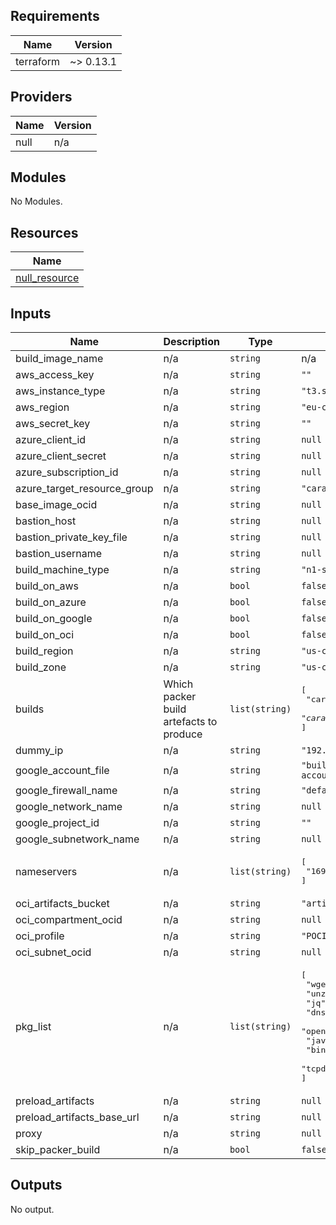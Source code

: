 

<!-- BEGINNING OF PRE-COMMIT-TERRAFORM DOCS HOOK -->
## Requirements

| Name | Version |
|------|---------|
| terraform | ~> 0.13.1 |

## Providers

| Name | Version |
|------|---------|
| null | n/a |

## Modules

No Modules.

## Resources

| Name |
|------|
| [null_resource](https://registry.terraform.io/providers/hashicorp/null/latest/docs/resources/resource) |

## Inputs

| Name | Description | Type | Default | Required |
|------|-------------|------|---------|:--------:|
| build\_image\_name | n/a | `string` | n/a | yes |
| aws\_access\_key | n/a | `string` | `""` | no |
| aws\_instance\_type | n/a | `string` | `"t3.small"` | no |
| aws\_region | n/a | `string` | `"eu-central-1"` | no |
| aws\_secret\_key | n/a | `string` | `""` | no |
| azure\_client\_id | n/a | `string` | `null` | no |
| azure\_client\_secret | n/a | `string` | `null` | no |
| azure\_subscription\_id | n/a | `string` | `null` | no |
| azure\_target\_resource\_group | n/a | `string` | `"caravan-images"` | no |
| base\_image\_ocid | n/a | `string` | `null` | no |
| bastion\_host | n/a | `string` | `null` | no |
| bastion\_private\_key\_file | n/a | `string` | `null` | no |
| bastion\_username | n/a | `string` | `null` | no |
| build\_machine\_type | n/a | `string` | `"n1-standard-1"` | no |
| build\_on\_aws | n/a | `bool` | `false` | no |
| build\_on\_azure | n/a | `bool` | `false` | no |
| build\_on\_google | n/a | `bool` | `false` | no |
| build\_on\_oci | n/a | `bool` | `false` | no |
| build\_region | n/a | `string` | `"us-central1"` | no |
| build\_zone | n/a | `string` | `"us-central1-a"` | no |
| builds | Which packer build artefacts to produce | `list(string)` | <pre>[<br>  "caravan.*.enterprise",<br>  "caravan.*.opensource"<br>]</pre> | no |
| dummy\_ip | n/a | `string` | `"192.168.0.1"` | no |
| google\_account\_file | n/a | `string` | `"builder-account.json"` | no |
| google\_firewall\_name | n/a | `string` | `"default"` | no |
| google\_network\_name | n/a | `string` | `null` | no |
| google\_project\_id | n/a | `string` | `""` | no |
| google\_subnetwork\_name | n/a | `string` | `null` | no |
| nameservers | n/a | `list(string)` | <pre>[<br>  "169.254.169.254"<br>]</pre> | no |
| oci\_artifacts\_bucket | n/a | `string` | `"artifacts"` | no |
| oci\_compartment\_ocid | n/a | `string` | `null` | no |
| oci\_profile | n/a | `string` | `"POCIMAGE"` | no |
| oci\_subnet\_ocid | n/a | `string` | `null` | no |
| pkg\_list | n/a | `list(string)` | <pre>[<br>  "wget",<br>  "unzip",<br>  "jq",<br>  "dnsmasq",<br>  "openjdk-8-jdk",<br>  "java-1.8.0-openjdk",<br>  "bind-utils",<br>  "tcpdump"<br>]</pre> | no |
| preload\_artifacts | n/a | `string` | `null` | no |
| preload\_artifacts\_base\_url | n/a | `string` | `null` | no |
| proxy | n/a | `string` | `null` | no |
| skip\_packer\_build | n/a | `bool` | `false` | no |

## Outputs

No output.
<!-- END OF PRE-COMMIT-TERRAFORM DOCS HOOK -->

